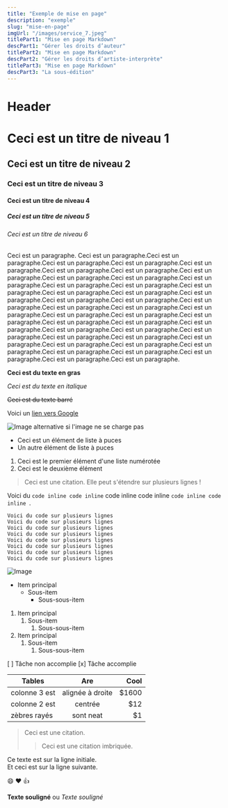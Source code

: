 ```yaml
---
title: "Exemple de mise en page"
description: "exemple"
slug: "mise-en-page"
imgUrl: "/images/service_7.jpeg"
titlePart1: "Mise en page Markdown"
descPart1: "Gérer les droits d’auteur"
titlePart2: "Mise en page Markdown"
descPart2: "Gérer les droits d’artiste-interprète"
titlePart3: "Mise en page Markdown"
descPart3: "La sous-édition"
---
```


<!-- section:start -->

# Header

<!-- section:end -->

<!-- section:start -->

# Ceci est un titre de niveau 1

## Ceci est un titre de niveau 2

### Ceci est un titre de niveau 3

#### Ceci est un titre de niveau 4

##### Ceci est un titre de niveau 5

###### Ceci est un titre de niveau 6

Ceci est un paragraphe. Ceci est un paragraphe.Ceci est un paragraphe.Ceci est un paragraphe.Ceci est un paragraphe.Ceci est un paragraphe.Ceci est un paragraphe.Ceci est un paragraphe.Ceci est un paragraphe.Ceci est un paragraphe.Ceci est un paragraphe.Ceci est un paragraphe.Ceci est un paragraphe.Ceci est un paragraphe.Ceci est un paragraphe.Ceci est un paragraphe.Ceci est un paragraphe.Ceci est un paragraphe.Ceci est un paragraphe.Ceci est un paragraphe.Ceci est un paragraphe.Ceci est un paragraphe.Ceci est un paragraphe.Ceci est un paragraphe.Ceci est un paragraphe.Ceci est un paragraphe.Ceci est un paragraphe.Ceci est un paragraphe.Ceci est un paragraphe.Ceci est un paragraphe.Ceci est un paragraphe.Ceci est un paragraphe.Ceci est un paragraphe.Ceci est un paragraphe.Ceci est un paragraphe.Ceci est un paragraphe.Ceci est un paragraphe.Ceci est un paragraphe.Ceci est un paragraphe.Ceci est un paragraphe.Ceci est un paragraphe.Ceci est un paragraphe.Ceci est un paragraphe.Ceci est un paragraphe.

**Ceci est du texte en gras**

_Ceci est du texte en italique_

~~Ceci est du texte barré~~

Voici un [lien vers Google](http://google.com)

![Image alternative si l'image ne se charge pas](http://placekitten.com/1000/300 "Titre de l'image")

- Ceci est un élément de liste à puces
- Un autre élément de liste à puces

1. Ceci est le premier élément d'une liste numérotée
2. Ceci est le deuxième élément

> Ceci est une citation.
> Elle peut s'étendre sur plusieurs lignes !

Voici du `code inline code inline` code inline code inline `code inline code inline `.

```
Voici du code sur plusieurs lignes
Voici du code sur plusieurs lignes
Voici du code sur plusieurs lignes
Voici du code sur plusieurs lignes
Voici du code sur plusieurs lignes
Voici du code sur plusieurs lignes
Voici du code sur plusieurs lignes
Voici du code sur plusieurs lignes
```

![Image](https://wordpress-content.vroomly.com/wp-content/uploads/2023/03/japan-look.jpg)

- Item principal
  - Sous-item
    - Sous-sous-item

1. Item principal
   1. Sous-item
      1. Sous-sous-item
2. Item principal
   1. Sous-item
      1. Sous-sous-item

[ ] Tâche non accomplie
[x] Tâche accomplie

| Tables        |       Are        |  Cool |
| ------------- | :--------------: | ----: |
| colonne 3 est | alignée à droite | $1600 |
| colonne 2 est |     centrée      |   $12 |
| zèbres rayés  |    sont neat     |    $1 |

> Ceci est une citation.
>
> > Ceci est une citation imbriquée.

Ce texte est sur la ligne initiale.  
Et ceci est sur la ligne suivante.

:smile: :heart: :+1:

**Texte souligné** ou _Texte souligné_
